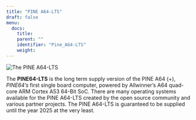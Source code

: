 ```yaml
---
title: "PINE A64-LTS"
draft: false
menu:
  docs:
    title:
    parent: ""
    identifier: "Pine_A64-LTS"
    weight: 
---
```


![The PINE A64-LTS](/documentation/images/PINEA64_LTS_sideimg.jpg)

The **PINE64-LTS** is the long term supply version of the PINE A64 (+), _PINE64’s_ first single board computer, powered by Allwinner’s A64 quad-core ARM Cortex A53 64-Bit SoC. There are many operating systems available for the PINE A64-LTS created by the open source community and various partner projects. The PINE A64-LTS is guaranteed to be supplied until the year 2025 at the very least.
